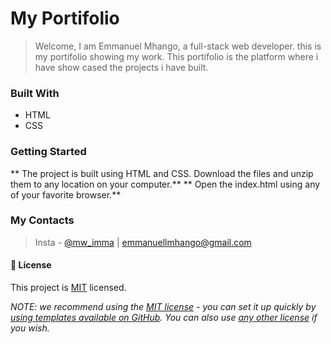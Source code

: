 # My Portifolio
> Welcome, I am Emmanuel Mhango, a full-stack web developer. this is my portifolio showing my work. This portifolio is the platform where i have show cased the projects i have built. 

### Built With

- HTML 
- CSS

####

### Getting Started

** The project is built using HTML and CSS. Download the files and unzip them to any location on your computer.**
** Open the index.html using any of your favorite browser.**


### My Contacts

> Insta - [@mw_imma](https://www.instagram.com/mw_imma) | [emmanuellmhango@gmail.com](mailto://emmanuellmhango@gmail.com)


#### 📝 License

This project is [MIT](./LICENSE) licensed.

_NOTE: we recommend using the [MIT license](https://choosealicense.com/licenses/mit/) - you can set it up quickly by [using templates available on GitHub](https://docs.github.com/en/communities/setting-up-your-project-for-healthy-contributions/adding-a-license-to-a-repository). You can also use [any other license](https://choosealicense.com/licenses/) if you wish._
